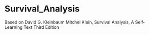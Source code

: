 # Survival_Analysis
 Based on David G. Kleinbaum Mitchel Klein, Survival Analysis, A Self‐Learning Text Third Edition
